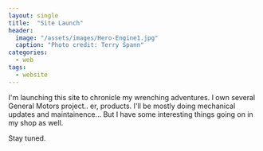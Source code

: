 ```yaml
---
layout: single
title:  "Site Launch"
header:
  image: "/assets/images/Hero-Engine1.jpg"
  caption: "Photo credit: Terry Spann"
categories: 
  - web
tags:
  - website
---
```


I'm launching this site to chronicle my wrenching adventures. I own several General Motors project.. er, products. I'll be mostly doing mechanical updates and maintainence... But I have some interesting things going on in my shop as well. 

Stay tuned.